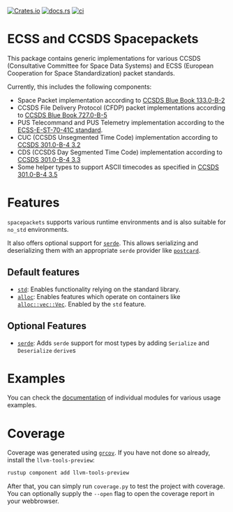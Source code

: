[![Crates.io](https://img.shields.io/crates/v/spacepackets)](https://crates.io/crates/spacepackets)
[![docs.rs](https://img.shields.io/docsrs/spacepackets)](https://docs.rs/spacepackets)
[![ci](https://github.com/us-irs/spacepackets-rs/actions/workflows/ci.yml/badge.svg?branch=main)](https://github.com/us-irs/spacepackets-rs/actions/workflows/ci.yml)

ECSS and CCSDS Spacepackets
======

This package contains generic implementations for various CCSDS
(Consultative Committee for Space Data Systems) and ECSS
(European Cooperation for Space Standardization) packet standards.

Currently, this includes the following components:

- Space Packet implementation according to
  [CCSDS Blue Book 133.0-B-2](https://public.ccsds.org/Pubs/133x0b2e1.pdf)
- CCSDS File Delivery Protocol (CFDP) packet implementations according to
  [CCSDS Blue Book 727.0-B-5](https://public.ccsds.org/Pubs/727x0b5.pdf)
- PUS Telecommand and PUS Telemetry implementation according to the
  [ECSS-E-ST-70-41C standard](https://ecss.nl/standard/ecss-e-st-70-41c-space-engineering-telemetry-and-telecommand-packet-utilization-15-april-2016/).
- CUC (CCSDS Unsegmented Time Code) implementation according to
  [CCSDS 301.0-B-4 3.2](https://public.ccsds.org/Pubs/301x0b4e1.pdf)
- CDS (CCSDS Day Segmented Time Code) implementation according to
  [CCSDS 301.0-B-4 3.3](https://public.ccsds.org/Pubs/301x0b4e1.pdf)
- Some helper types to support ASCII timecodes as specified in
  [CCSDS 301.0-B-4 3.5](https://public.ccsds.org/Pubs/301x0b4e1.pdf)

# Features

`spacepackets` supports various runtime environments and is also suitable for `no_std` environments.

It also offers optional support for [`serde`](https://serde.rs/). This allows serializing and
deserializing them with an appropriate `serde` provider like
[`postcard`](https://github.com/jamesmunns/postcard).

## Default features

 - [`std`](https://doc.rust-lang.org/std/): Enables functionality relying on the standard library.
 - [`alloc`](https://doc.rust-lang.org/alloc/): Enables features which operate on containers
   like [`alloc::vec::Vec`](https://doc.rust-lang.org/beta/alloc/vec/struct.Vec.html).
   Enabled by the `std` feature.

## Optional Features

 - [`serde`](https://serde.rs/): Adds `serde` support for most types by adding `Serialize` and `Deserialize` `derive`s

# Examples

You can check the [documentation](https://docs.rs/spacepackets) of individual modules for various
usage examples.

# Coverage

Coverage was generated using [`grcov`](https://github.com/mozilla/grcov). If you have not done so
already, install the `llvm-tools-preview`:

```sh
rustup component add llvm-tools-preview
```

After that, you can simply run `coverage.py` to test the project with coverage. You can optionally
supply the `--open` flag to open the coverage report in your webbrowser.
